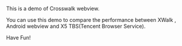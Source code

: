 This is a demo of Crosswalk webview.

You can use this demo to compare the performance between XWalk , Android webview and X5 TBS(Tencent Browser Service).

Have Fun!